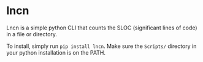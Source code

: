 # lncn

Lncn is a simple python CLI that counts the SLOC (significant lines of code) in a file or directory.

To install, simply run `pip install lncn`. Make sure the `Scripts/` directory in your python installation is on the PATH.
